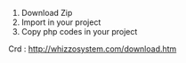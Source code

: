 1. Download Zip
2. Import in your project
3. Copy php codes in your project

Crd : http://whizzosystem.com/download.htm
